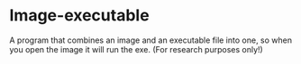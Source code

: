 # Image-executable
A program that combines an image and an executable file into one, so when you open the image it will run the exe. (For research purposes only!)
